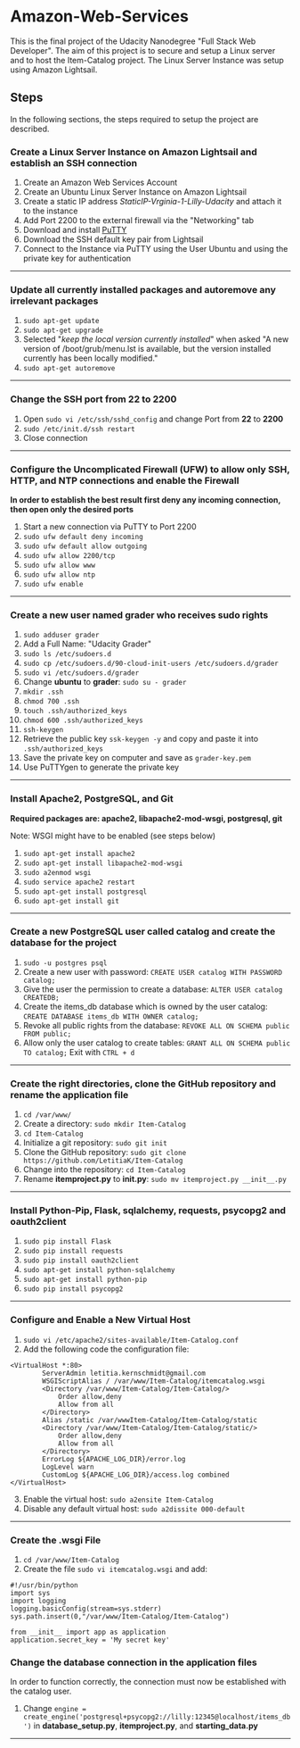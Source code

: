 # Amazon-Web-Services
This is the final project of the Udacity Nanodegree "Full Stack Web Developer". The aim of this project is to secure and setup a Linux server and to host the Item-Catalog project. The Linux Server Instance was setup using Amazon Lightsail. 

## Steps
In the following sections, the steps required to setup the project are described.

### Create a Linux Server Instance on Amazon Lightsail and establish an SSH connection
1. Create an Amazon Web Services Account
2. Create an Ubuntu Linux Server Instance on Amazon Lightsail
3. Create a static IP address *StaticIP-Vrginia-1-Lilly-Udacity* and attach it to the instance
4. Add Port 2200 to the external firewall via the "Networking" tab
5. Download and install [PuTTY](https://www.chiark.greenend.org.uk/~sgtatham/putty/latest.html)
6. Download the SSH default key pair from Lightsail
7. Connect to the Instance via PuTTY using the User Ubuntu and using the private key for authentication
---
### Update all currently installed packages and autoremove any irrelevant packages
1. `sudo apt-get update`
2. `sudo apt-get upgrade`
3. Selected "*keep the local version currently installed*" when asked "A new version of /boot/grub/menu.lst is available, but the version installed currently has been locally modified."
4. `sudo apt-get autoremove`
---
### Change the SSH port from 22 to 2200
1. Open `sudo vi /etc/ssh/sshd_config` and change Port from **22** to **2200**
2. `sudo /etc/init.d/ssh restart`
3. Close connection
---
### Configure the Uncomplicated Firewall (UFW) to allow only SSH, HTTP, and NTP connections and enable the Firewall
**In order to establish the best result first deny any incoming connection, then open only the desired ports**
1. Start a new connection via PuTTY to Port 2200
2. `sudo ufw default deny incoming`
3. `sudo ufw default allow outgoing`
4. `sudo ufw allow 2200/tcp`
5. `sudo ufw allow www`
6. `sudo ufw allow ntp`
7. `sudo ufw enable`
---
### Create a new user named grader who receives sudo rights 
1. `sudo adduser grader`
2. Add a Full Name: "Udacity Grader"
3. `sudo ls /etc/sudoers.d`
4. `sudo cp /etc/sudoers.d/90-cloud-init-users /etc/sudoers.d/grader`
5. `sudo vi /etc/sudoers.d/grader`
6. Change **ubuntu** to **grader**: `sudo su - grader`
7. `mkdir .ssh`
8. `chmod 700 .ssh`
9. `touch .ssh/authorized_keys`
10. `chmod 600 .ssh/authorized_keys`
11. `ssh-keygen`
12. Retrieve the public key `ssk-keygen -y` and copy and paste it into `.ssh/authorized_keys`
13. Save the private key on computer and save as `grader-key.pem`
14. Use PuTTYgen to generate the private key
---
### Install Apache2, PostgreSQL, and Git

**Required packages are: apache2, libapache2-mod-wsgi, postgresql, git**

Note: WSGI might have to be enabled (see steps below)

1. `sudo apt-get install apache2`
2. `sudo apt-get install libapache2-mod-wsgi`
3. `sudo a2enmod wsgi`
4. `sudo service apache2 restart`
5. `sudo apt-get install postgresql`
6. `sudo apt-get install git`
---
### Create a new PostgreSQL user called catalog and create the database for the project
1. `sudo -u postgres psql`
2. Create a new user with password: `CREATE USER catalog WITH PASSWORD catalog;`
3. Give the user the permission to create a database: `ALTER USER catalog CREATEDB;`
4. Create the items_db database which is owned by the user catalog: `CREATE DATABASE items_db WITH OWNER catalog;`
5. Revoke all public rights from the database: `REVOKE ALL ON SCHEMA public FROM public;`
6. Allow only the user catalog to create tables: `GRANT ALL ON SCHEMA public TO catalog;`
Exit with `CTRL + d`
---
### Create the right directories, clone the GitHub repository and rename the application file
1. `cd /var/www/`
2. Create a directory: `sudo mkdir Item-Catalog`
3. `cd Item-Catalog`
4. Initialize a git repository: `sudo git init`
5. Clone the GitHub repository: `sudo git clone https://github.com/LetitiaK/Item-Catalog`
6. Change into the repository: `cd Item-Catalog`
7. Rename **itemproject.py** to **__init__.py**: `sudo mv itemproject.py __init__.py`
---
### Install Python-Pip, Flask, sqlalchemy, requests, psycopg2 and oauth2client
1. `sudo pip install Flask`
2. `sudo pip install requests`
3. `sudo pip install oauth2client`
4. `sudo apt-get install python-sqlalchemy`
5. `sudo apt-get install python-pip`
6. `sudo pip install psycopg2`
---
### Configure and Enable a New Virtual Host
1. `sudo vi /etc/apache2/sites-available/Item-Catalog.conf`
2. Add the following code the configuration file:
```
<VirtualHost *:80>
		ServerAdmin letitia.kernschmidt@gmail.com
		WSGIScriptAlias / /var/www/Item-Catalog/itemcatalog.wsgi
		<Directory /var/www/Item-Catalog/Item-Catalog/>
			Order allow,deny
			Allow from all
		</Directory>
		Alias /static /var/wwwItem-Catalog/Item-Catalog/static
		<Directory /var/www/Item-Catalog/Item-Catalog/static/>
			Order allow,deny
			Allow from all
		</Directory>
		ErrorLog ${APACHE_LOG_DIR}/error.log
		LogLevel warn
		CustomLog ${APACHE_LOG_DIR}/access.log combined
</VirtualHost>
```
3. Enable the virtual host: `sudo a2ensite Item-Catalog`
4. Disable any default virtual host: `sudo a2dissite 000-default`
---
### Create the .wsgi File
1. `cd /var/www/Item-Catalog`
2. Create the file `sudo vi itemcatalog.wsgi` and add:
```
#!/usr/bin/python
import sys
import logging
logging.basicConfig(stream=sys.stderr)
sys.path.insert(0,"/var/www/Item-Catalog/Item-Catalog")

from __init__ import app as application
application.secret_key = 'My secret key'
```

### Change the database connection in the application files
In order to function correctly, the connection must now be established with the catalog user.
1. Change `engine = create_engine('postgresql+psycopg2://lilly:12345@localhost/items_db')` in **database_setup.py**, **itemproject.py**, and **starting_data.py**
---


### 
